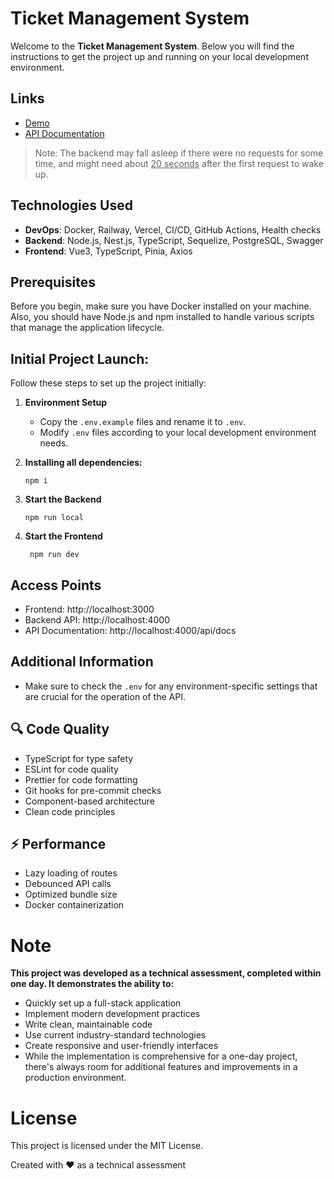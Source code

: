# Ticket Management System

Welcome to the __Ticket Management System__. Below you will find the instructions to get the project up and running on your local development environment.

## Links
- [Demo](https://kitdev-ticket-management.vercel.app/)
- [API Documentation](https://kitdev-ticket-management.up.railway.app/api/docs)

> Note: The backend may fall asleep if there were no requests for some time, and might need about <ins>20 seconds</ins> after the first request to wake up.

## Technologies Used
- **DevOps**: Docker, Railway, Vercel, CI/CD, GitHub Actions, Health checks
- **Backend**: Node.js, Nest.js, TypeScript, Sequelize, PostgreSQL, Swagger
- **Frontend**: Vue3, TypeScript, Pinia, Axios

## Prerequisites

Before you begin, make sure you have Docker installed on your machine. Also, you should have Node.js and npm installed to handle various scripts that manage the application lifecycle.

## Initial Project Launch:

Follow these steps to set up the project initially:

1. **Environment Setup**
    - Copy the `.env.example` files and rename it to `.env`.
    - Modify `.env` files according to your local development environment needs.

2. **Installing all dependencies:**
   ```
   npm i
   ```

3. **Start the Backend**
   ```
   npm run local
   ```

4. **Start the Frontend**
   ```
    npm run dev
    ```

## Access Points
- Frontend: http://localhost:3000
- Backend API: http://localhost:4000
- API Documentation: http://localhost:4000/api/docs

## Additional Information
- Make sure to check the `.env` for any environment-specific settings that are crucial for the operation of the API.

## 🔍 Code Quality
- TypeScript for type safety
- ESLint for code quality
- Prettier for code formatting
- Git hooks for pre-commit checks
- Component-based architecture
- Clean code principles

## ⚡ Performance
- Lazy loading of routes
- Debounced API calls
- Optimized bundle size
- Docker containerization

# Note
**This project was developed as a technical assessment, completed within one day. It demonstrates the ability to:**
- Quickly set up a full-stack application
- Implement modern development practices
- Write clean, maintainable code
- Use current industry-standard technologies
- Create responsive and user-friendly interfaces
- While the implementation is comprehensive for a one-day project, there's always room for additional features and improvements in a production environment.

# License
This project is licensed under the MIT License.

Created with ❤️ as a technical assessment
